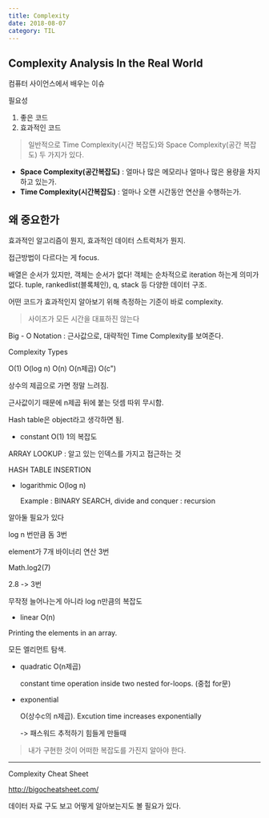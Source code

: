 ```yaml
---
title: Complexity
date: 2018-08-07
category: TIL
---
```


## Complexity Analysis In the Real World

컴퓨터 사이언스에서 배우는 이슈

필요성

1. 좋은 코드
2. 효과적인 코드

> 일반적으로 Time Complexity(시간 복잡도)와 Space Complexity(공간 복잡도) 두 가지가 있다.

- **Space Complexity(공간복잡도)** : 얼마나 많은 메모리나 얼마나 많은 용량을 차지하고 있는가.
- **Time Complexity(시간복잡도)** : 얼마나 오랜 시간동안 연산을 수행하는가.

## 왜 중요한가

효과적인 알고리즘이 뭔지, 효과적인 데이터 스트럭처가 뭔지.

접근방법이 다르다는 게 focus.

배열은 순서가 있지만, 객체는 순서가 없다! 객체는 순차적으로 iteration 하는게 의미가 없다. tuple, rankedlist(블록체인), q, stack 등 다양한 데이터 구조.

어떤 코드가 효과적인지 알아보기 위해 측정하는 기준이 바로 complexity.

> 사이즈가 모든 시간을 대표하진 않는다

Big - O Notation : 근사값으로, 대략적인 Time Complexity를 보여준다.

Complexity Types

O(1) O(log n) O(n) O(n제곱) O(c")

상수의 제곱으로 가면 정말 느려짐.

근사값이기 때문에 n제곱 뒤에 붙는 덧셈 따위 무시함.

Hash table은 object라고 생각하면 됨.

- constant O(1) 1의 복잡도

ARRAY LOOKUP : 알고 있는 인덱스를 가지고 접근하는 것

HASH TABLE INSERTION

- logarithmic O(log n)

  Example : BINARY SEARCH, divide and conquer : recursion

알아둘 필요가 있다

log n 번만큼 돔 3번

element가 7개 바이너리 연산 3번

Math.log2(7)

2.8 -> 3번

무작정 늘어나는게 아니라 log n만큼의 복잡도

- linear O(n)

Printing the elements in an array.

모든 엘리먼트 탐색.

- quadratic O(n제곱)

  constant time operation inside two nested for-loops. (중첩 for문)

* exponential

  O(상수c의 n제곱). Excution time increases exponentially

  -> 패스워드 추적하기 힘들게 만들때

> 내가 구현한 것이 어떠한 복잡도를 가진지 알아야 한다.

---

Complexity Cheat Sheet

http://bigocheatsheet.com/

데이터 자료 구도 보고 어떻게 알아보는지도 볼 필요가 있다.
